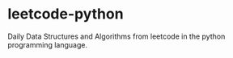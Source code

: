 # leetcode-python
Daily Data Structures and Algorithms from leetcode in the python programming language.
